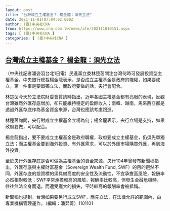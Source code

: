 ```yaml
---
layout: post
title: "台灣成立主權基金？ 楊金龍：須先立法"
date: 2021-11-01T07:04:02.000Z
author: (臺)中央社CNA
from: https://www.cna.com.tw/news/afe/202111010151.aspx
tags: [ (臺)中央社CNA ]
categories: [ (臺)中央社CNA ]
---
```

<!--1635750242000-->
[台灣成立主權基金？ 楊金龍：須先立法](https://www.cna.com.tw/news/afe/202111010151.aspx)
------

<div>
<div></div><div><p>（中央社記者潘姿羽台北1日電）民進黨立委林楚茵關注台灣何時可發展投資型主權基金，中央銀行總裁楊金龍表示，是否成立主權基金是政府的職權，如果要成立，第一件事是要單獨立法，而政府要做的話，央行會配合。</p><p>林楚茵今天於立法院財委會質詢時指出，近年各國主權基金都有亮眼的表現，反觀台灣雖然外匯存底增加，卻只能維持穩定的盈餘收入；南韓、越南，馬來西亞都是透過外匯存底作為基金資金來源，台灣也應該考慮跟進。</p><p>林楚茵詢問，央行對成立主權基金立場為何；楊金龍表示，央行立場是支持，如果政府要做，可以配合。</p><p>楊金龍指出，要不要成立主權基金是政府職權，政府要成立主權基金，仍須先單獨立法；而主權基金要到海外投資、有外匯需求，可以於外匯市場購買外匯，再到海外投資。</p><p>至於央行外匯存底是否可做為主權基金的資金來源，央行104年曾發布新聞稿指出，外匯存底與主權財富基金（Sovereign Wealth Fund, SWF）的目的迥然不同，外匯存底的投資標的須具備高度的安全性及流動性，不宜承擔高風險，報酬率必然相對較低；SWF平常承擔較高的風險，報酬率比較高，但發生金融危機時，往往無法全身而退，而遭受龐大的損失，平時較高的報酬率會被抵銷。</p><p>新聞稿也提到，台灣如果要另行成立SWF，應先立法，在法律允許的範圍內，由專業機構管理運作。（編輯：潘羿菁）1101101</p></div>
</div>
